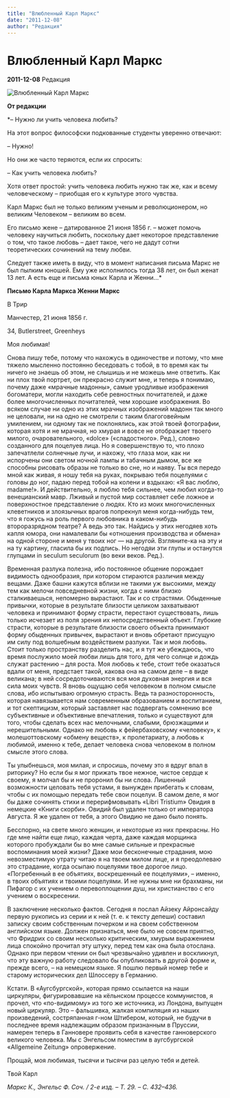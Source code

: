 ```yaml
---
title: "Влюбленный Карл Маркс"
date: "2011-12-08"
author: "Редакция"
---
```


# Влюбленный Карл Маркс

**2011-12-08** Редакция

![Влюбленный Карл Маркс](http://www.tonnel.ru/calendar/kniga/373398227_tonnel.gif)

**От редакции**

*– Нужно ли учить человека любить?

На этот вопрос философски подкованные студенты уверенно отвечают:

– Нужно!

Но они же часто теряются, если их спросить:

– Как учить человека любить?

Хотя ответ простой: учить человека любить нужно так же, как и всему человеческому – приобщая его к культуре этого чувства.

Карл Маркс был не только великим ученым и революционером, но великим Человеком – великим во всем.

Его письмо жене – датированное 21 июня 1856 г. – может помочь человеку научиться любить, поскольку дает некоторое представление о том, что такое любовь – дает такое, чего не дадут сотни теоретических сочинений на тему любви.

Следует также иметь в виду, что в момент написания письма Маркс не был пылким юношей. Ему уже исполнилось тогда 38 лет, он был женат 13 лет. А есть еще и письма юных Карла и Женни…*

**Письмо Карла Маркса Женни Маркс**

В Трир

Манчестер, 21 июня 1856 г.

34, Butlerstreet, Greenheys

Моя любимая!

Снова пишу тебе, потому что нахожусь в одиночестве и потому, что мне тяжело мысленно постоянно беседовать с тобой, в то время как ты ничего не знаешь об этом, не слышишь и не можешь мне ответить. Как ни плох твой портрет, он прекрасно служит мне, и теперь я понимаю, почему даже «мрачные мадонны», самые уродливые изображения богоматери, могли находить себе ревностных почитателей, и даже более многочисленных почитателей, чем хорошие изображения. Во всяком случае ни одно из этих мрачных изображений мадонн так много не целовали, ни на одно не смотрели с таким благоговейным умилением, ни одному так не поклонялись, как этой твоей фотографии, которая хотя и не мрачная, но хмурая и вовсе не отображает твоего милого, очаровательного, «dolce» («сладостного». Ред.), словно созданного для поцелуев лица. Но я совершенствую то, что плохо запечатлели солнечные лучи, и нахожу, что глаза мои, как ни испорчены они светом ночной лампы и табачным дымом, все же способны рисовать образы не только во сне, но и наяву. Ты вся передо мной как живая, я ношу тебя на руках, покрываю тебя поцелуями с головы до ног, падаю перед тобой на колени и вздыхаю: «Я вас люблю, madame!». И действительно, я люблю тебя сильнее, чем любил когда-то венецианский мавр. Лживый и пустой мир составляет себе ложное и поверхностное представление о людях. Кто из моих многочисленных клеветников и злоязычных врагов попрекнул меня когда-нибудь тем, что я гожусь на роль первого любовника в каком-нибудь второразрядном театре? А ведь это так. Найдись у этих негодяев хоть капля юмора, они намалевали бы «отношения производства и обмена» на одной стороне и меня у твоих ног — на другой. Взгляните-ка на эту и на ту картину, гласила бы их подпись. Но негодяи эти глупы и останутся глупцами in seculum seculorum (во веки веков. Ред.).

Временная разлука полезна, ибо постоянное общение порождает видимость однообразия, при котором стираются различия между вещами. Даже башни кажутся вблизи не такими уж высокими, между тем как мелочи повседневной жизни, когда с ними близко сталкиваешься, непомерно вырастают. Так и со страстями. Обыденные привычки, которые в результате близости целиком захватывают человека и принимают форму страсти, перестают существовать, лишь только исчезает из поля зрения их непосредственный объект. Глубокие страсти, которые в результате близости своего объекта принимают форму обыденных привычек, вырастают и вновь обретают присущую им силу под волшебным воздействием разлуки. Так и моя любовь. Стоит только пространству разделить нас, и я тут же убеждаюсь, что время послужило моей любви лишь для того, для чего солнце и дождь служат растению – для роста. Моя любовь к тебе, стоит тебе оказаться вдали от меня, предстает такой, какова она на самом деле – в виде великана; в ней сосредоточиваются вся моя духовная энергия и вся сила моих чувств. Я вновь ощущаю себя человеком в полном смысле слова, ибо испытываю огромную страсть. Ведь та разносторонность, которая навязывается нам современным образованием и воспитанием, и тот скептицизм, который заставляет нас подвергать сомнению все субъективные и объективные впечатления, только и существуют для того, чтобы сделать всех нас мелочными, слабыми, брюзжащими и нерешительными. Однако не любовь к фейербаховскому «человеку», к молешоттовскому «обмену веществ», к пролетариату, а любовь к любимой, именно к тебе, делает человека снова человеком в полном смысле этого слова.

Ты улыбнешься, моя милая, и спросишь, почему это я вдруг впал в риторику? Но если бы я мог прижать твое нежное, чистое сердце к своему, я молчал бы и не проронил бы ни слова. Лишенный возможности целовать тебя устами, я вынужден прибегать к словам, чтобы с их помощью передать тебе свои поцелуи. В самом деле, я мог бы даже сочинять стихи и перерифмовывать «Libri Tristium» Овидия в немецкие «Книги скорби». Овидий был удален только от императора Августа. Я же удален от тебя, а этого Овидию не дано было понять.

Бесспорно, на свете много женщин, и некоторые из них прекрасны. Но где мне найти еще лицо, каждая черта, даже каждая морщинка которого пробуждали бы во мне самые сильные и прекрасные воспоминания моей жизни? Даже мои бесконечные страдания, мою невозместимую утрату читаю я на твоем милом лице, и я преодолеваю это страдание, когда осыпаю поцелуями твое дорогое лицо. «Погребенный в ее объятиях, воскрешенный ее поцелуями», – именно, в твоих объятиях и твоими поцелуями. И не нужны мне ни брахманы, ни Пифагор с их учением о перевоплощении душ, ни христианство с его учением о воскресении.

В заключение несколько фактов. Сегодня я послал Айзеку Айронсайду первую рукопись из серии и к ней (т. е. к тексту депеши) со­ставил записку своим собственным почерком и на своем собственном английском языке. Должен признаться, мне было не совсем приятно, что Фридрих со своим несколько критическим, хмурым выражением лица спокойно прочитал эту штуку, перед тем как она была отослана. Однако при первом чтении он был чрезвычайно удивлен и восклик­нул, что эту важную работу следовало бы опубликовать в другой форме и, прежде всего, – на немецком языке. Я пошлю первый номер тебе и старому исторических дел Шлоссеру в Германию.

Кстати. В «Аугсбургской», которая прямо ссылается на наши циркуляры, фигурировавшие на кёльнском процессе коммунистов, я прочел, что «по-видимому» из того же источника, из Лондона, вы­пущен новый циркуляр. Это – фальшивка, жалкая компиляция из наших произведений, состряпанная г-ном Штибером, который, не будучи в последнее время надлежащим образом признанным в Прус­сии, намерен теперь в Ганновере проявить себя в качестве ганноверского великого человека. Мы с Энгельсом поместим в аугсбургской «Allgemeine Zeitung» опровержение.

Прощай, моя любимая, тысячи и тысячи раз целую тебя и детей.

Твой Карл

 *Маркс К., Энгельс Ф. Соч. / 2-е изд. – Т. 29. – C. 432–436.*